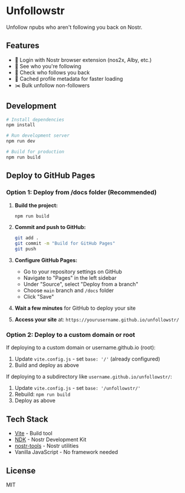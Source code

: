 # Unfollowstr

Unfollow npubs who aren't following you back on Nostr.

## Features

- 🔐 Login with Nostr browser extension (nos2x, Alby, etc.)
- 👥 See who you're following
- 🔄 Check who follows you back
- 💾 Cached profile metadata for faster loading
- ✂️ Bulk unfollow non-followers

## Development

```bash
# Install dependencies
npm install

# Run development server
npm run dev

# Build for production
npm run build
```

## Deploy to GitHub Pages

### Option 1: Deploy from /docs folder (Recommended)

1. **Build the project:**
   ```bash
   npm run build
   ```

2. **Commit and push to GitHub:**
   ```bash
   git add .
   git commit -m "Build for GitHub Pages"
   git push
   ```

3. **Configure GitHub Pages:**
   - Go to your repository settings on GitHub
   - Navigate to "Pages" in the left sidebar
   - Under "Source", select "Deploy from a branch"
   - Choose `main` branch and `/docs` folder
   - Click "Save"

4. **Wait a few minutes** for GitHub to deploy your site

5. **Access your site** at: `https://yourusername.github.io/unfollowstr/`

### Option 2: Deploy to a custom domain or root

If deploying to a custom domain or username.github.io (root):

1. Update `vite.config.js` - set `base: '/'` (already configured)
2. Build and deploy as above

If deploying to a subdirectory like `username.github.io/unfollowstr/`:

1. Update `vite.config.js` - set `base: '/unfollowstr/'`
2. Rebuild: `npm run build`
3. Deploy as above

## Tech Stack

- [Vite](https://vitejs.dev/) - Build tool
- [NDK](https://github.com/nostr-dev-kit/ndk) - Nostr Development Kit
- [nostr-tools](https://github.com/nbd-wtf/nostr-tools) - Nostr utilities
- Vanilla JavaScript - No framework needed

## License

MIT

